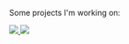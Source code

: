 Some projects I'm working on:

<div className="repo-list">
	<a href="https://github.com/tuntun0609/tuntun-react-app" className="repo-list-item">
		<img src="https://tun-github-readme-stats.vercel.app/api/pin/?username=tuntun0609&repo=tuntun-react-app" />
	</a>
	<a href="https://github.com/tuntun0609/bilibil-tool-mv3" className="repo-list-item">
		<img src="https://tun-github-readme-stats.vercel.app/api/pin/?username=tuntun0609&repo=bilibil-tool-mv3" />
	</a>
</div>